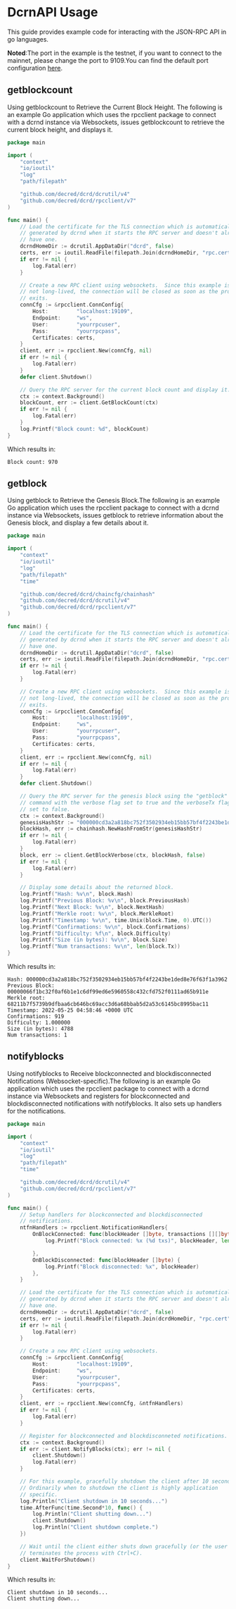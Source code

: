 # DcrnAPI Usage
This guide provides example code for interacting with the JSON-RPC API in go languages.

**Noted**:The port in the example is the testnet, if you want to connect to the mainnet, please change the port to 9109.You can find the default port configuration [here](../../../../Configuration/Conf.md#Port).


## getblockcount
Using getblockcount to Retrieve the Current Block Height.
The following is an example Go application which uses the rpcclient package to connect with a dcrnd instance via Websockets, issues getblockcount to retrieve the current block height, and displays it.
```Go
package main

import (
	"context"
	"io/ioutil"
	"log"
	"path/filepath"

	"github.com/decred/dcrd/dcrutil/v4"
	"github.com/decred/dcrd/rpcclient/v7"
)

func main() {
	// Load the certificate for the TLS connection which is automatically
	// generated by dcrnd when it starts the RPC server and doesn't already
	// have one.
	dcrndHomeDir := dcrutil.AppDataDir("dcrd", false)
	certs, err := ioutil.ReadFile(filepath.Join(dcrndHomeDir, "rpc.cert"))
	if err != nil {
		log.Fatal(err)
	}

	// Create a new RPC client using websockets.  Since this example is
	// not long-lived, the connection will be closed as soon as the program
	// exits.
	connCfg := &rpcclient.ConnConfig{
		Host:         "localhost:19109",
		Endpoint:     "ws",
		User:         "yourrpcuser",
		Pass:         "yourrpcpass",
		Certificates: certs,
	}
	client, err := rpcclient.New(connCfg, nil)
	if err != nil {
		log.Fatal(err)
	}
	defer client.Shutdown()

	// Query the RPC server for the current block count and display it.
	ctx := context.Background()
	blockCount, err := client.GetBlockCount(ctx)
	if err != nil {
		log.Fatal(err)
	}
	log.Printf("Block count: %d", blockCount)
}
```
Which results in:
```
Block count: 970
```

## getblock 
Using getblock to Retrieve the Genesis Block.The following is an example Go application which uses the rpcclient package to connect with a dcrnd instance via Websockets, issues getblock to retrieve information about the Genesis block, and display a few details about it.
```Go
package main

import (
	"context"
	"io/ioutil"
	"log"
	"path/filepath"
	"time"

	"github.com/decred/dcrd/chaincfg/chainhash"
	"github.com/decred/dcrd/dcrutil/v4"
	"github.com/decred/dcrd/rpcclient/v7"
)

func main() {
	// Load the certificate for the TLS connection which is automatically
	// generated by dcrnd when it starts the RPC server and doesn't already
	// have one.
	dcrndHomeDir := dcrutil.AppDataDir("dcrd", false)
	certs, err := ioutil.ReadFile(filepath.Join(dcrndHomeDir, "rpc.cert"))
	if err != nil {
		log.Fatal(err)
	}

	// Create a new RPC client using websockets.  Since this example is
	// not long-lived, the connection will be closed as soon as the program
	// exits.
	connCfg := &rpcclient.ConnConfig{
		Host:         "localhost:19109",
		Endpoint:     "ws",
		User:         "yourrpcuser",
		Pass:         "yourrpcpass",
		Certificates: certs,
	}
	client, err := rpcclient.New(connCfg, nil)
	if err != nil {
		log.Fatal(err)
	}
	defer client.Shutdown()

	// Query the RPC server for the genesis block using the "getblock"
	// command with the verbose flag set to true and the verboseTx flag
	// set to false.
	ctx := context.Background()
	genesisHashStr := "000000cd3a2a818bc752f3502934eb15bb57bf4f2243be1ded8e76f63f1a3962"
	blockHash, err := chainhash.NewHashFromStr(genesisHashStr)
	if err != nil {
		log.Fatal(err)
	}
	block, err := client.GetBlockVerbose(ctx, blockHash, false)
	if err != nil {
		log.Fatal(err)
	}

	// Display some details about the returned block.
	log.Printf("Hash: %v\n", block.Hash)
	log.Printf("Previous Block: %v\n", block.PreviousHash)
	log.Printf("Next Block: %v\n", block.NextHash)
	log.Printf("Merkle root: %v\n", block.MerkleRoot)
	log.Printf("Timestamp: %v\n", time.Unix(block.Time, 0).UTC())
	log.Printf("Confirmations: %v\n", block.Confirmations)
	log.Printf("Difficulty: %f\n", block.Difficulty)
	log.Printf("Size (in bytes): %v\n", block.Size)
	log.Printf("Num transactions: %v\n", len(block.Tx))
}
```
Which results in:
```
Hash: 000000cd3a2a818bc752f3502934eb15bb57bf4f2243be1ded8e76f63f1a3962
Previous Block: 00000066f1bc32f0af6b1e1c6df99ed6e5960558c432cfd752f0111ad65b911e
Merkle root: 68211b7f5739b9dfbaa6cb646bc69acc3d6a68bbab5d2a53c6145bc8995bac11
Timestamp: 2022-05-25 04:58:46 +0000 UTC
Confirmations: 919
Difficulty: 1.000000
Size (in bytes): 4788
Num transactions: 1
```

## notifyblocks
Using notifyblocks to Receive blockconnected and blockdisconnected Notifications (Websocket-specific).The following is an example Go application which uses the rpcclient package to connect with a dcrnd instance via Websockets and registers for blockconnected and blockdisconnected notifications with notifyblocks. It also sets up handlers for the notifications.
```Go
package main

import (
	"context"
	"io/ioutil"
	"log"
	"path/filepath"
	"time"

	"github.com/decred/dcrd/dcrutil/v4"
	"github.com/decred/dcrd/rpcclient/v7"
)

func main() {
	// Setup handlers for blockconnected and blockdisconnected
	// notifications.
	ntfnHandlers := rpcclient.NotificationHandlers{
		OnBlockConnected: func(blockHeader []byte, transactions [][]byte) {
			log.Printf("Block connected: %x (%d txs)", blockHeader, len(transactions))

		},
		OnBlockDisconnected: func(blockHeader []byte) {
			log.Printf("Block disconnected: %x", blockHeader)
		},
	}

	// Load the certificate for the TLS connection which is automatically
	// generated by dcrnd when it starts the RPC server and doesn't already
	// have one.
	dcrndHomeDir := dcrutil.AppDataDir("dcrd", false)
	certs, err := ioutil.ReadFile(filepath.Join(dcrdHomeDir, "rpc.cert"))
	if err != nil {
		log.Fatal(err)
	}

	// Create a new RPC client using websockets.
	connCfg := &rpcclient.ConnConfig{
		Host:         "localhost:19109",
		Endpoint:     "ws",
		User:         "yourrpcuser",
		Pass:         "yourrpcpass",
		Certificates: certs,
	}
	client, err := rpcclient.New(connCfg, &ntfnHandlers)
	if err != nil {
		log.Fatal(err)
	}

	// Register for blockconnected and blockdisconneted notifications.
	ctx := context.Background()
	if err := client.NotifyBlocks(ctx); err != nil {
		client.Shutdown()
		log.Fatal(err)
	}

	// For this example, gracefully shutdown the client after 10 seconds.
	// Ordinarily when to shutdown the client is highly application
	// specific.
	log.Println("Client shutdown in 10 seconds...")
	time.AfterFunc(time.Second*10, func() {
		log.Println("Client shutting down...")
		client.Shutdown()
		log.Println("Client shutdown complete.")
	})

	// Wait until the client either shuts down gracefully (or the user
	// terminates the process with Ctrl+C).
	client.WaitForShutdown()
}
```
Which results in:
```
Client shutdown in 10 seconds...
Client shutting down...
```

